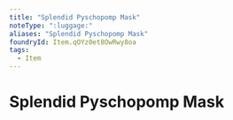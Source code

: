 ```yaml
---
title: "Splendid Pyschopomp Mask"
noteType: ":luggage:"
aliases: "Splendid Pyschopomp Mask"
foundryId: Item.qOYz0et8OwRwy8oa
tags:
  - Item
---
```


# Splendid Pyschopomp Mask
